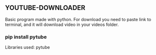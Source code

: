 ## YOUTUBE-DOWNLOADER

Basic program made with python. For download you need to paste link to terminal, and it will download video in your videos folder.

### pip install pytube

Libraries used:
    pytube
